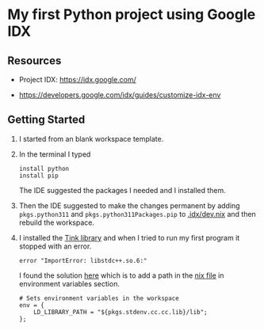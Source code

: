 # My first Python project using Google IDX

## Resources

* Project IDX: https://idx.google.com/

* https://developers.google.com/idx/guides/customize-idx-env


## Getting Started

1. I started from an blank workspace template.

2. In the terminal I typed

    ```
    install python
    install pip
    ```
    The IDE suggested the packages I needed and I installed them.

3. Then the IDE suggested to make the changes permanent by adding `pkgs.python311` and `pkgs.python311Packages.pip` to [.idx/dev.nix](.idx/dev.nix) and then rebuild the workspace.

4. I installed the [Tink library](https://developers.google.com/tink) and when I tried to run my first program it stopped with an error.

    ```
    error "ImportError: libstdc++.so.6:"
    ```

    I found the solution [here](https://community.idx.dev/t/importerror-libstdc-so-6/2190) which is to add a path in the [nix file](.idx/dev.nix) in environment variables section.

    ```
    # Sets environment variables in the workspace
    env = {
        LD_LIBRARY_PATH = "${pkgs.stdenv.cc.cc.lib}/lib";
    };
    ```


